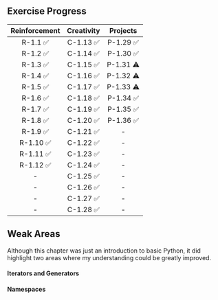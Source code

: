 ## Exercise Progress

| Reinforcement | Creativity | Projects |
| :-----------: | :--------: | :------: |
|    R-1.1 ✅    |  C-1.13 ✅  | P-1.29 ✅ |
|    R-1.2 ✅    |  C-1.14 ✅  | P-1.30 ✅ |
|    R-1.3 ✅    |  C-1.15 ✅  | P-1.31 ⚠️ |
|    R-1.4 ✅    |  C-1.16 ✅  | P-1.32 ⚠️ |
|    R-1.5 ✅    |  C-1.17 ✅  | P-1.33 ⚠️ |
|    R-1.6 ✅    |  C-1.18 ✅  | P-1.34 ✅ |
|    R-1.7 ✅    |  C-1.19 ✅  | P-1.35 ✅ |
|    R-1.8 ✅    |  C-1.20 ✅  | P-1.36 ✅ |
|    R-1.9 ✅    |  C-1.21 ✅  |    -     |
|   R-1.10 ✅    |  C-1.22 ✅  |    -     |
|   R-1.11 ✅    |  C-1.23 ✅  |    -     |
|   R-1.12 ✅    |  C-1.24 ✅  |    -     |
|       -       |  C-1.25 ✅  |    -     |
|       -       |  C-1.26 ✅  |    -     |
|       -       |  C-1.27 ✅  |    -     |
|       -       |  C-1.28 ✅  |    -     |



## Weak Areas

Although this chapter was just an introduction to basic Python, it did highlight two areas where my understanding could be greatly improved.

#### Iterators and Generators



#### Namespaces

